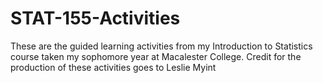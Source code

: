 # STAT-155-Activities
These are the guided learning activities from my Introduction to Statistics course taken my sophomore year at Macalester College. Credit for the production of these activities goes to Leslie Myint
